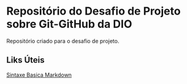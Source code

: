 # Repositório do Desafio de Projeto sobre Git-GitHub da DIO
Repositório criado para o desafio de projeto.

## Liks Úteis
[Sintaxe Basica Markdown](https://www.markdownguide.org/basic-syntax/)
